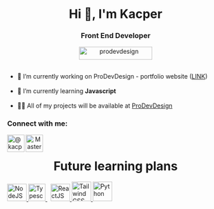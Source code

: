 
## <h1 align="center">Hi 👋, I'm Kacper</h1>
<h3 align="center">Front End Developer</h3>

<p align="center"> <img src="https://komarev.com/ghpvc/?username=prodevdesign&label=Profile%20views&color=381584&style=flat" width="170" height="30" alt="prodevdesign" /> </p>

<div align="center">

 ## <div align="left">
  
  <ul align="left">
 <li>🔭 I’m currently working on ProDevDesign - portfolio website (<a href="https://prodevdesign.github.io/">LINK</a>)</li>
</br>
<li>🌱 I’m currently learning <strong>Javascript</strong></li>
</br>
<li>👨‍💻 All of my projects will be available at <a href="https://prodevdesign.github.io/">ProDevDesign</a></li>
</ul>
  
<h3 align="left">Connect with me:</h3>
<p align="left">
  <p align="left">
<a href="https://twitter.com/@kacper20201" target="blank"><img align="left" src="https://raw.githubusercontent.com/rahuldkjain/github-profile-readme-generator/master/src/images/icons/Social/twitter.svg" alt="@kacper20201" height="40" width="40" /></a>
    
<a href="https://discord.gg/MasterCode#5390" target="blank"><img align="left" src="https://raw.githubusercontent.com/rahuldkjain/github-profile-readme-generator/master/src/images/icons/Social/discord.svg" alt="MasterCode#5390" height="40" width="40" /></a>
  </p>
  
</br>
 
 <h1>Future learning plans</h1>
 
<p align="left"> <a href="https://nodejs.org/en/" target="_blank" rel="noreferrer"> <img src="https://iconape.com/wp-content/files/kh/83759/svg/nodejs-icon.svg" alt="NodeJS" width="45" height="40"/> </a> <a href="https://www.typescriptlang.org/" target="_blank" rel="noreferrer"> <img src="https://upload.wikimedia.org/wikipedia/commons/thumb/4/4c/Typescript_logo_2020.svg/640px-Typescript_logo_2020.svg.png" alt="Typescript" width="40" height="40"/> </a> &nbsp <a href="https://reactjs.org/" target="_blank" rel="noreferrer"> <img src="https://upload.wikimedia.org/wikipedia/commons/thumb/a/a7/React-icon.svg/640px-React-icon.svg.png" alt="ReactJS" width="45" height="40"/> </a> <a href="https://tailwindcss.com/" target="_blank" rel="noreferrer"> <img src="https://upload.wikimedia.org/wikipedia/commons/thumb/d/d5/Tailwind_CSS_Logo.svg/2048px-Tailwind_CSS_Logo.svg.png" alt="TailwindCSS" width="45" height="45"/> </a> <a href="https://www.python.org/" target="_blank" rel="noreferrer"> <img src="https://upload.wikimedia.org/wikipedia/commons/thumb/c/c3/Python-logo-notext.svg/1024px-Python-logo-notext.svg.png" alt="Python" width="45" height="45"/> </a>
 
